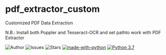 # pdf_extractor_custom
Customized PDF Data Extraction

N.B.: Install both Poppler and Tesseract-OCR and set pathto work with PDF Extractor

![Author](https://img.shields.io/badge/author-littinrajan-blue)
![Issues](https://img.shields.io/github/issues/littinrajan/pdf_extractor_custom) 
![Stars](https://img.shields.io/github/stars/littinrajan/pdf_extractor_custom)
[![made-with-python](https://img.shields.io/badge/Made%20with-Python-1f425f.svg)](https://www.python.org/)
[![Python 3.7](https://img.shields.io/badge/python-3.7-blue.svg)](https://www.python.org/downloads/release/python-370/)
